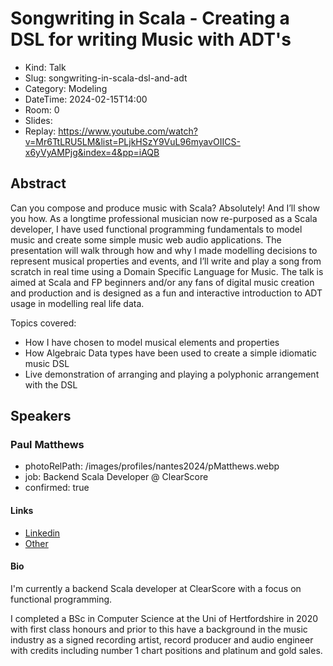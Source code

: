 # Songwriting in Scala - Creating a DSL for writing Music with ADT's

- Kind: Talk
- Slug: songwriting-in-scala-dsl-and-adt
- Category: Modeling
- DateTime: 2024-02-15T14:00
- Room: 0
- Slides: 
- Replay: https://www.youtube.com/watch?v=Mr6TtLRU5LM&list=PLjkHSzY9VuL96myavOIICS-x6yVyAMPjg&index=4&pp=iAQB

## Abstract

Can you compose and produce music with Scala? Absolutely! And I’ll show you how. As a longtime professional musician now re-purposed as a Scala developer, I have used functional programming fundamentals to model music and create some simple music web audio applications. The presentation will walk through how and why I made modelling decisions to represent musical properties and events, and I’ll write and play a song from scratch in real time using a Domain Specific Language for Music. The talk is aimed at Scala and FP beginners and/or any fans of digital music creation and production and is designed as a fun and interactive introduction to ADT usage in modelling real life data.

Topics covered:

* How I have chosen to model musical elements and properties
* How Algebraic Data types have been used to create a simple idiomatic music DSL
* Live demonstration of arranging and playing a polyphonic arrangement with the DSL

## Speakers

### Paul Matthews

- photoRelPath: /images/profiles/nantes2024/pMatthews.webp
- job: Backend Scala Developer @ ClearScore
- confirmed: true

#### Links

- [Linkedin](https://www.linkedin.com/in/matthews-paul)
- [Other](https://en.wikipedia.org/wiki/Paul_Matthews_(musician))

#### Bio

I'm currently a backend Scala developer at ClearScore with a focus on functional programming.

I completed a BSc in Computer Science at the Uni of Hertfordshire in 2020 with first class honours and prior to this have a background in the music industry as a signed recording artist, record producer and audio engineer with credits including number 1 chart positions and platinum and gold sales.

